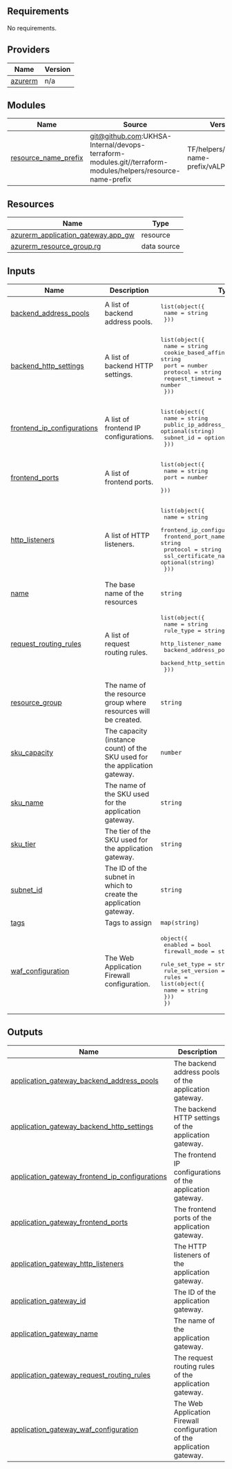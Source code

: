 <!-- BEGIN_TF_DOCS -->
## Requirements

No requirements.

## Providers

| Name | Version |
|------|---------|
| <a name="provider_azurerm"></a> [azurerm](#provider\_azurerm) | n/a |

## Modules

| Name | Source | Version |
|------|--------|---------|
| <a name="module_resource_name_prefix"></a> [resource\_name\_prefix](#module\_resource\_name\_prefix) | git@github.com:UKHSA-Internal/devops-terraform-modules.git//terraform-modules/helpers/resource-name-prefix | TF/helpers/resource-name-prefix/vALPHA_0.0.2 |

## Resources

| Name | Type |
|------|------|
| [azurerm_application_gateway.app_gw](https://registry.terraform.io/providers/hashicorp/azurerm/latest/docs/resources/application_gateway) | resource |
| [azurerm_resource_group.rg](https://registry.terraform.io/providers/hashicorp/azurerm/latest/docs/data-sources/resource_group) | data source |

## Inputs

| Name | Description | Type | Default | Required |
|------|-------------|------|---------|:--------:|
| <a name="input_backend_address_pools"></a> [backend\_address\_pools](#input\_backend\_address\_pools) | A list of backend address pools. | <pre>list(object({<br>    name = string<br>  }))</pre> | `[]` | no |
| <a name="input_backend_http_settings"></a> [backend\_http\_settings](#input\_backend\_http\_settings) | A list of backend HTTP settings. | <pre>list(object({<br>    name                  = string<br>    cookie_based_affinity = string<br>    port                  = number<br>    protocol              = string<br>    request_timeout       = number<br>  }))</pre> | `[]` | no |
| <a name="input_frontend_ip_configurations"></a> [frontend\_ip\_configurations](#input\_frontend\_ip\_configurations) | A list of frontend IP configurations. | <pre>list(object({<br>    name                 = string<br>    public_ip_address_id = optional(string)<br>    subnet_id            = optional(string)<br>  }))</pre> | `[]` | no |
| <a name="input_frontend_ports"></a> [frontend\_ports](#input\_frontend\_ports) | A list of frontend ports. | <pre>list(object({<br>    name = string<br>    port = number<br>  }))</pre> | `[]` | no |
| <a name="input_http_listeners"></a> [http\_listeners](#input\_http\_listeners) | A list of HTTP listeners. | <pre>list(object({<br>    name                           = string<br>    frontend_ip_configuration_name = string<br>    frontend_port_name             = string<br>    protocol                       = string<br>    ssl_certificate_name           = optional(string)<br>  }))</pre> | `[]` | no |
| <a name="input_name"></a> [name](#input\_name) | The base name of the resources | `string` | n/a | yes |
| <a name="input_request_routing_rules"></a> [request\_routing\_rules](#input\_request\_routing\_rules) | A list of request routing rules. | <pre>list(object({<br>    name                       = string<br>    rule_type                  = string<br>    http_listener_name         = string<br>    backend_address_pool_name  = string<br>    backend_http_settings_name = string<br>  }))</pre> | `[]` | no |
| <a name="input_resource_group"></a> [resource\_group](#input\_resource\_group) | The name of the resource group where resources will be created. | `string` | n/a | yes |
| <a name="input_sku_capacity"></a> [sku\_capacity](#input\_sku\_capacity) | The capacity (instance count) of the SKU used for the application gateway. | `number` | `2` | no |
| <a name="input_sku_name"></a> [sku\_name](#input\_sku\_name) | The name of the SKU used for the application gateway. | `string` | `"Standard_v2"` | no |
| <a name="input_sku_tier"></a> [sku\_tier](#input\_sku\_tier) | The tier of the SKU used for the application gateway. | `string` | `"Standard_v2"` | no |
| <a name="input_subnet_id"></a> [subnet\_id](#input\_subnet\_id) | The ID of the subnet in which to create the application gateway. | `string` | n/a | yes |
| <a name="input_tags"></a> [tags](#input\_tags) | Tags to assign | `map(string)` | n/a | yes |
| <a name="input_waf_configuration"></a> [waf\_configuration](#input\_waf\_configuration) | The Web Application Firewall configuration. | <pre>object({<br>    enabled          = bool<br>    firewall_mode    = string<br>    rule_set_type    = string<br>    rule_set_version = string<br>    rules            = list(object({<br>      name = string<br>    }))<br>  })</pre> | <pre>{<br>  "enabled": false,<br>  "firewall_mode": "Detection",<br>  "rule_set_type": "OWASP",<br>  "rule_set_version": "3.0",<br>  "rules": []<br>}</pre> | no |

## Outputs

| Name | Description |
|------|-------------|
| <a name="output_application_gateway_backend_address_pools"></a> [application\_gateway\_backend\_address\_pools](#output\_application\_gateway\_backend\_address\_pools) | The backend address pools of the application gateway. |
| <a name="output_application_gateway_backend_http_settings"></a> [application\_gateway\_backend\_http\_settings](#output\_application\_gateway\_backend\_http\_settings) | The backend HTTP settings of the application gateway. |
| <a name="output_application_gateway_frontend_ip_configurations"></a> [application\_gateway\_frontend\_ip\_configurations](#output\_application\_gateway\_frontend\_ip\_configurations) | The frontend IP configurations of the application gateway. |
| <a name="output_application_gateway_frontend_ports"></a> [application\_gateway\_frontend\_ports](#output\_application\_gateway\_frontend\_ports) | The frontend ports of the application gateway. |
| <a name="output_application_gateway_http_listeners"></a> [application\_gateway\_http\_listeners](#output\_application\_gateway\_http\_listeners) | The HTTP listeners of the application gateway. |
| <a name="output_application_gateway_id"></a> [application\_gateway\_id](#output\_application\_gateway\_id) | The ID of the application gateway. |
| <a name="output_application_gateway_name"></a> [application\_gateway\_name](#output\_application\_gateway\_name) | The name of the application gateway. |
| <a name="output_application_gateway_request_routing_rules"></a> [application\_gateway\_request\_routing\_rules](#output\_application\_gateway\_request\_routing\_rules) | The request routing rules of the application gateway. |
| <a name="output_application_gateway_waf_configuration"></a> [application\_gateway\_waf\_configuration](#output\_application\_gateway\_waf\_configuration) | The Web Application Firewall configuration of the application gateway. |
<!-- END_TF_DOCS -->